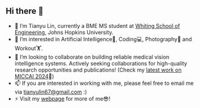 ## Hi there 👋

<!-- **lin-tianyu/lin-tianyu** is a ✨ _special_ ✨ repository because its `README.md` (this file) appears on your GitHub profile. -->

<!-- Here are some ideas to get you started: -->

- 🔭 I’m Tianyu Lin, currently a BME MS student at [Whiting School of Engineering](https://engineering.jhu.edu/), Johns Hopkins University.
- 👀 I’m interested in Artificial Intelligence🤖, Coding💻, Photography📸 and Workout🏋️.
- 👯 I’m looking to collaborate on building reliable medical vision intelligence systems. Actively seeking collaborations for high-quality research opportunities and publications! (Check my [latest work on MICCAI 2024](https://lin-tianyu.github.io/Stable-Diffusion-Seg/)🥳)
- 📫 If you are interested in working with me, please feel free to email me via [tianyulin67@gmail.com](mailto:tianyulin67@gmail.com) :)
- ⚡ Visit my [webpage](https://lin-tianyu.github.io) for more of me😎!
<!-- - 🤔 I’m looking for help with ... -->
<!-- - 💬 Ask me about ... -->
<!-- - 😄 Pronouns: ... -->
